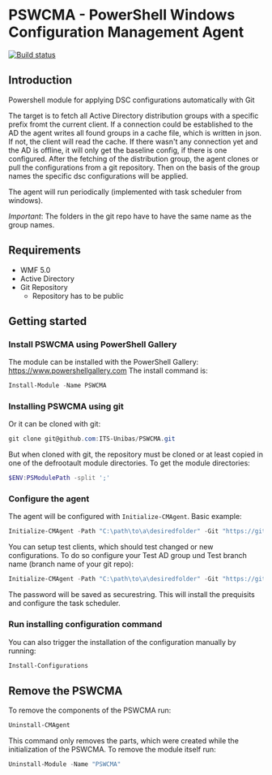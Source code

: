 # PSWCMA - PowerShell Windows Configuration Management Agent

[![Build status](https://ci.appveyor.com/api/projects/status/8mjuetd7f4g90hhj/branch/production?svg=true)](https://ci.appveyor.com/project/LizenzManagement/pswcma/branch/production)

## Introduction

Powershell module for applying DSC configurations automatically with Git

The target is to fetch all Active Directory distribution groups with a specific prefix fromt the current client.
If a connection could be established to the AD the agent writes all found groups in a cache file, which is written in json. If not, the client will read the cache.
If there wasn't any connection yet and the AD is offline, it will only get the baseline config, if there is one configured.
After the fetching of the distribution group, the agent clones or pull the configurations from a git repository. Then on the basis of the group names the specific dsc configurations will be applied.

The agent will run periodically (implemented with task scheduler from windows).

*Important*: The folders in the git repo have to have the same name as the group names.

## Requirements

- WMF 5.0
- Active Directory
- Git Repository
  - Repository has to be public

## Getting started

### Install PSWCMA using PowerShell Gallery

The module can be installed with the PowerShell Gallery: <https://www.powershellgallery.com>
The install command is:

```powershell
Install-Module -Name PSWCMA
```

### Installing PSWCMA using git

Or it can be cloned with git:

```powershell
git clone git@github.com:ITS-Unibas/PSWCMA.git
```

But when cloned with git, the repository must be cloned or at least copied in one of the defrootault module directories. To get the module directories:

```powershell
$ENV:PSModulePath -split ';'
```

### Configure the agent

The agent will be configured with `Initialize-CMAgent`. Basic example:

```powershell
Initialize-CMAgent -Path "C:\path\to\a\desiredfolder" -Git "https://git-server/yourgitrepo.git" -ActiveDirectory "FQDN.OF.DOMAIN" -LDAPUserName "domain\user" -LDAPPassword "password" -Filter "Prefix-Of-DistributionGroups*" -Basline "Name-of-your-baseline-config"
```

You can setup test clients, which should test changed or new configurations. To do so configure your Test AD group und Test branch name (branch name of your git repo):

```powershell
Initialize-CMAgent -Path "C:\path\to\a\desiredfolder" -Git "https://git-server/yourgitrepo.git" -ActiveDirectory "FQDN.OF.DOMAIN" -LDAPUserName "domain\user" -LDAPPassword "password" -Filter "Prefix-Of-DistributionGroups*" -Basline "Name-of-your-baseline-config" -TestGroup "Name-of-your-TestGroup" -TestBranchName "testing"
```

The password will be saved as securestring.
This will install the prequisits and configure the task scheduler.

### Run installing configuration command

You can also trigger the installation of the configuration manually by running:

```powershell
Install-Configurations
```

## Remove the PSWCMA

To remove the components of the PSWCMA run:

```powershell
Uninstall-CMAgent
```

This command only removes the parts, which were created while the initialization of the PSWCMA. To remove the module itself run:

```powershell
Uninstall-Module -Name "PSWCMA"
```
